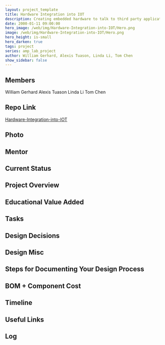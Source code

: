 ```yaml
---
layout: project_template
title: Hardware Integration into IOT
description: Creating embedded hardware to talk to third party applications through web requests for the purpose of IOT (Internet of things) exploration. Later portions of the project will expand upon this idea to use more complex hardware and software to do more.
date: 2000-01-11 09:00:00
hero_image: /web/img/Hardware-Integration-into-IOT/Hero.png
image: /web/img/Hardware-Integration-into-IOT/Hero.png
hero_height: is-small
hero_darken: true
tags: project
series: amp_lab_project
author: William Gerhard, Alexis Tuason, Linda Li, Tom Chen
show_sidebar: false
---
```




## Members
William Gerhard
Alexis Tuason
Linda Li
Tom Chen

## Repo Link
<a class="button is-link" href="https://github.com/Amp-Lab-at-VT/Hardware-Integration-into-IOT" >Hardware-Integration-into-IOT</a>

## Photo

## Mentor

## Current Status

## Project Overview


## Educational Value Added


## Tasks

## Design Decisions

## Design Misc

## Steps for Documenting Your Design Process

## BOM + Component Cost

## Timeline

## Useful Links

## Log
            